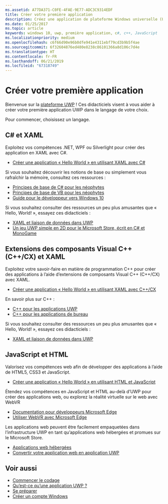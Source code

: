 ```yaml
---
ms.assetid: A77DA371-C0FE-4FAE-9E77-ADC3C9314EDF
title: Créer votre première application
description: Créez une application de plateforme Windows universelle (UWP) pour Windows 10 à l’aide de votre langage de programmation favori.
ms.date: 01/25/2017
ms.topic: article
keywords: windows 10, uwp, première application, c#, c++, JavaScript
ms.localizationpriority: medium
ms.openlocfilehash: c6f66d90e96b0dfe941e4311ebf79cd3b9b5f4ae
ms.sourcegitcommit: 6f32604876ed480e8238c86101366a8d106c7d4e
ms.translationtype: HT
ms.contentlocale: fr-FR
ms.lasthandoff: 06/21/2019
ms.locfileid: "67318749"
---
```

# <a name="create-your-first-app"></a>Créer votre première application

Bienvenue sur la [plateforme UWP](universal-application-platform-guide.md) ! Ces didacticiels visent à vous aider à créer votre première application UWP dans le langage de votre choix.

Pour commencer, choisissez un langage.

## <a name="c-and-xaml"></a>C# et XAML

Exploitez vos compétences .NET, WPF ou Silverlight pour créer des application en XAML avec C#.

* [Créer une application « Hello World » en utilisant XAML avec C#](create-a-hello-world-app-xaml-universal.md)

Si vous souhaitez découvrir les notions de base ou simplement vous rafraîchir la mémoire, consultez ces ressources :

* [Principes de base de C# pour les néophytes](https://go.microsoft.com/fwlink/?linkid=850801)
* [Principes de base de VB pour les néophytes](https://go.microsoft.com/fwlink/?linkid=850802)
* [Guide pour le développeur vers Windows 10](https://go.microsoft.com/fwlink/?linkid=850804)

Si vous souhaitez consulter des ressources un peu plus amusantes que « Hello, World! », essayez ces didacticiels :

* [XAML et liaison de données dans UWP](xaml-basics-intro.md)
* [Un jeu UWP simple en 2D pour le Microsoft Store, écrit en C# et MonoGame](get-started-tutorial-game-mg2d.md)


## <a name="visualc-component-extensions-ccx-and-xaml"></a>Extensions des composants Visual C++ (C++/CX) et XAML

Exploitez votre savoir-faire en matière de programmation C++ pour créer des applications à l’aide d’extensions de composants Visual C++ (C++/CX) avec XAML.

* [Créer une application « Hello World » en utilisant XAML avec C++/CX](create-a-basic-windows-10-app-in-cpp.md)

En savoir plus sur C++ :

* [C++ pour les applications UWP](https://docs.microsoft.com/cpp/cppcx/universal-windows-apps-cpp?view=vs-2019)
* [C++ pour les applications de bureau](https://docs.microsoft.com/cpp/windows/desktop-applications-visual-cpp?view=vs-2019)

Si vous souhaitez consulter des ressources un peu plus amusantes que « Hello, World! », essayez ces didacticiels :

* [XAML et liaison de données dans UWP](xaml-basics-intro.md)

## <a name="javascript-and-html"></a>JavaScript et HTML

Valorisez vos compétences web afin de développer des applications à l’aide de HTML5, CSS3 et JavaScript.

* [Créer une application « Hello World » en utilisant HTML et JavaScript](create-a-hello-world-app-js-uwp.md)

Étendez vos compétences en JavaScript et HTML au-delà d’UWP pour créer des applications web, ou explorez la réalité virtuelle sur le web avec WebVR

* [Documentation pour développeurs Microsoft Edge](https://docs.microsoft.com/microsoft-edge/)
* [Utiliser WebVR avec Microsoft Edge](https://docs.microsoft.com/en-us/microsoft-edge/webvr/)

Les applications web peuvent être facilement empaquetées dans l’infrastructure UWP en tant qu’applications web hébergées et promues sur le Microsoft Store.

* [Applications web hébergées](https://developer.microsoft.com/windows/pwa)
* [Convertir votre application web en application UWP](../porting/hwa-create-windows.md)


## <a name="see-also"></a>Voir aussi

* [Commencer le codage](create-uwp-apps.md)
* [Qu’est-ce qu’une application UWP ?](universal-application-platform-guide.md)
* [Se préparer](get-set-up.md)
* [Créer un compte Windows](sign-up.md)
